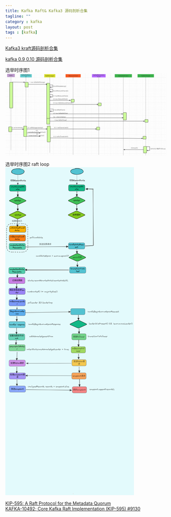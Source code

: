 ```yaml
---
title: Kafka Raft& Kafka3 源码剖析合集
tagline: ""
category : kafka
layout: post
tags : [kafka]
---
```


[Kafka3 kraft源码剖析合集 ](https://github.com/2pc/notes/issues?q=is%3Aissue+is%3Aopen+label%3Akafka)

[kafka 0.9 0.10 源码剖析合集](https://github.com/2pc/notes/tree/master/mq/kafka)

选举时序图1
![启动](https://raw.githubusercontent.com/2pc/2pc.github.io/master/_posts/images/kafka_raft1.png)

选举时序图2 raft loop
![启动](https://raw.githubusercontent.com/2pc/2pc.github.io/master/_posts/images/kafka_raft2.png)


[KIP-595: A Raft Protocol for the Metadata Quorum](https://cwiki.apache.org/confluence/display/KAFKA/KIP-595%3A+A+Raft+Protocol+for+the+Metadata+Quorum)   
[KAFKA-10492; Core Kafka Raft Implementation (KIP-595) #9130](https://github.com/apache/kafka/pull/9130)   

